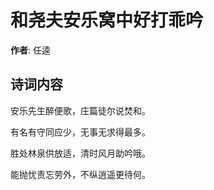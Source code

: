 # 和尧夫安乐窝中好打乖吟

**作者**: 任逵

## 诗词内容

安乐先生醉便歌，庄篇徒尔说焚和。

有名有守同应少，无事无求得最多。

胜处林泉供放适，清时风月助吟哦。

能抛忧责忘劳外，不纵逍遥更待何。

